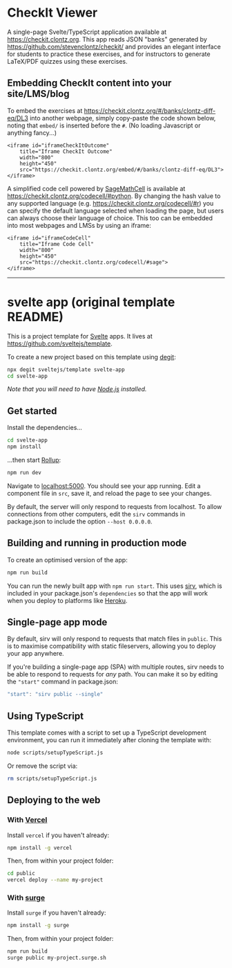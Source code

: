 # CheckIt Viewer

A single-page Svelte/TypeScript application available at <https://checkit.clontz.org>. This app reads
JSON "banks" generated by <https://github.com/stevenclontz/checkit/> and provides an elegant interface
for students to practice these exercises, and for instructors to generate LaTeX/PDF quizzes using
these exercises.

## Embedding CheckIt content into your site/LMS/blog

To embed the exercises at <https://checkit.clontz.org/#/banks/clontz-diff-eq/DL3> into another webpage,
simply copy-paste the code shown below, noting that `embed/` is inserted before the `#`.
(No loading Javascript or anything fancy...)

```
<iframe id="iframeCheckItOutcome"
    title="Iframe CheckIt Outcome"
    width="800"
    height="450"
    src="https://checkit.clontz.org/embed/#/banks/clontz-diff-eq/DL3">
</iframe>
```

A simplified code cell powered by [SageMathCell](https://sagecell.sagemath.org/) is available at
<https://checkit.clontz.org/codecell/#python>. By changing the hash value to any supported language
(e.g. <https://checkit.clontz.org/codecell/#r>) you can specify the default language selected when loading the
page, but users can always choose their language of choice. This too can be embedded into most
webpages and LMSs by using an iframe:

```
<iframe id="iframeCodeCell"
    title="Iframe Code Cell"
    width="800"
    height="450"
    src="https://checkit.clontz.org/codecell/#sage">
</iframe>
```

---

# svelte app (original template README)

This is a project template for [Svelte](https://svelte.dev) apps. It lives at https://github.com/sveltejs/template.

To create a new project based on this template using [degit](https://github.com/Rich-Harris/degit):

```bash
npx degit sveltejs/template svelte-app
cd svelte-app
```

*Note that you will need to have [Node.js](https://nodejs.org) installed.*


## Get started

Install the dependencies...

```bash
cd svelte-app
npm install
```

...then start [Rollup](https://rollupjs.org):

```bash
npm run dev
```

Navigate to [localhost:5000](http://localhost:5000). You should see your app running. Edit a component file in `src`, save it, and reload the page to see your changes.

By default, the server will only respond to requests from localhost. To allow connections from other computers, edit the `sirv` commands in package.json to include the option `--host 0.0.0.0`.


## Building and running in production mode

To create an optimised version of the app:

```bash
npm run build
```

You can run the newly built app with `npm run start`. This uses [sirv](https://github.com/lukeed/sirv), which is included in your package.json's `dependencies` so that the app will work when you deploy to platforms like [Heroku](https://heroku.com).


## Single-page app mode

By default, sirv will only respond to requests that match files in `public`. This is to maximise compatibility with static fileservers, allowing you to deploy your app anywhere.

If you're building a single-page app (SPA) with multiple routes, sirv needs to be able to respond to requests for *any* path. You can make it so by editing the `"start"` command in package.json:

```js
"start": "sirv public --single"
```

## Using TypeScript

This template comes with a script to set up a TypeScript development environment, you can run it immediately after cloning the template with:

```bash
node scripts/setupTypeScript.js
```

Or remove the script via:

```bash
rm scripts/setupTypeScript.js
```

## Deploying to the web

### With [Vercel](https://vercel.com)

Install `vercel` if you haven't already:

```bash
npm install -g vercel
```

Then, from within your project folder:

```bash
cd public
vercel deploy --name my-project
```

### With [surge](https://surge.sh/)

Install `surge` if you haven't already:

```bash
npm install -g surge
```

Then, from within your project folder:

```bash
npm run build
surge public my-project.surge.sh
```
